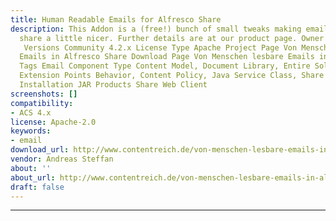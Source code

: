 ```yaml
---
title: Human Readable Emails for Alfresco Share
description: This Addon is a (free!) bunch of small tweaks making email in Alfresco
  share a little nicer. Further details are at our product page. Owner Andreas Steffan
  ‌ Versions Community 4.2.x License Type Apache Project Page Von Menschen lesbare
  Emails in Alfresco Share Download Page Von Menschen lesbare Emails in Alfresco Share
  Tags Email Component Type Content Model, Document Library, Entire Solution / Application
  Extension Points Behavior, Content Policy, Java Service Class, Share Web Script
  Installation JAR Products Share Web Client
screenshots: []
compatibility:
- ACS 4.x
license: Apache-2.0
keywords:
- email
download_url: http://www.contentreich.de/von-menschen-lesbare-emails-in-alfresco-share
vendor: Andreas Steffan ‌
about: ''
about_url: http://www.contentreich.de/von-menschen-lesbare-emails-in-alfresco-share
draft: false
---
```

---
